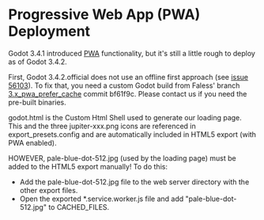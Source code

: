 # Progressive Web App (PWA) Deployment

Godot 3.4.1 introduced [PWA](https://web.dev/what-are-pwas/) functionality, but it's still a little rough to deploy as of Godot 3.4.2.
 
First, Godot 3.4.2.official does not use an offline first approach (see [issue 56103](https://github.com/godotengine/godot/issues/56103)). To fix that, you need a custom Godot build from Faless' branch [3.x_pwa_prefer_cache](https://github.com/Faless/godot/tree/js/3.x_pwa_prefer_cache) commit bf61f9c. Please contact us if you need the pre-built binaries.

godot.html is the Custom Html Shell used to generate our loading page. This and the three jupiter-xxx.png icons are referenced in export_presets.config and are automatically included in HTML5 export (with PWA enabled). 
 
HOWEVER, pale-blue-dot-512.jpg (used by the loading page) must be added to the HTML5 export manually! To do this:
* Add the pale-blue-dot-512.jpg file to the web server directory with the other export files.
* Open the exported *.service.worker.js file and add "pale-blue-dot-512.jpg" to CACHED_FILES.
 



